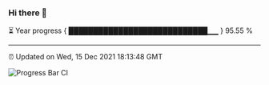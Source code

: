 ### Hi there 👋

⏳ Year progress { ████████████████████████████▁▁ } 95.55 %

---

⏰ Updated on Wed, 15 Dec 2021 18:13:48 GMT

![Progress Bar CI](https://github.com/liununu/liununu/workflows/Progress%20Bar%20CI/badge.svg)
